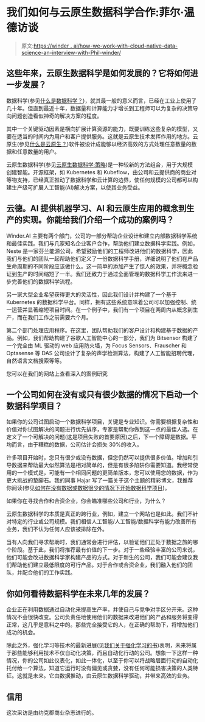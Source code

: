 # 我们如何与云原生数据科学合作:菲尔·温德访谈

> 原文:[https://winder . ai/how-we-work-with-cloud-native-data-science-an-interview-with-Phil-winder/](https://winder.ai/how-we-work-with-cloud-native-data-science-an-interview-with-phil-winder/)

## 这些年来，云原生数据科学是如何发展的？它将如何进一步发展？

数据科学(参见[什么是数据科学？](https://winder.ai/what-is-data-science/))，就其最一般的意义而言，已经在工业上使用了几十年。但直到最近十年，数据量和计算能力才增长到工程师可以为复杂的决策导向问题创造看似神奇的解决方案的程度。

其中一个关键驱动因素是横向扩展计算资源的能力，既要训练这些复杂的模型，又要在适当的时间内为用户和客户提供服务。这就是云原生技术发挥作用的地方。云原生(参见[什么是云原生？](https://winder.ai/what-is-cloud-native/))软件被设计成能够以经济高效的方式处理任意数量的数据和任意数量的用户。

云原生数据科学(参见[云原生数据科学:策略](https://winder.ai/cloud-native-data-science-strategy/))是一种较新的方法组合，用于大规模创建智能。开源框架，如 Kubernetes 和 Kubeflow，由公司和云提供商的商业对等物支持，已经真正推动了数据科学和云计算的边界，使任何规模的公司都可以构建生产级可扩展人工智能(AI)解决方案，以使其业务受益。

## 云德。AI 提供机器学习、AI 和云原生应用的概念到生产的实现。你能给我们介绍一个成功的案例吗？

Winder.AI 主要有两个部门，公司的一部分帮助企业设计和建立内部数据科学系统和最佳实践。我们与几家知名企业客户合作，帮助他们建立数据科学实践。例如，Neste 是一家芬兰能源公司，希望鼓励他们的工程师改进他们的数据科学，因此我们与他们的团队一起帮助他们定义了一份数据科学手册，详细说明了他们在产品生命周期的不同阶段应该做什么。这一简单的添加产生了惊人的效果，并将概念验证到生产的时间缩短了一半。我们还致力于通过全面管理的数据科学工作流来进一步完善他们的数据科学流程。

另一家大型企业希望获得更大的灵活性，因此我们设计并构建了一个基于 Kubernetes 的数据科学平台。同样，拥有这些系统意味着公司可以加强控制、统一运营并显著缩短项目时间。在一个例子中，我们有一个项目在两周内从概念到生产，而在我们工作之前需要六个月。

第二个部门处理应用程序。在这里，团队帮助我们的客户设计和构建基于数据的产品。例如，我们帮助构建了谷歌人工智能中心的一部分，我们为 Bitsensor 构建了一个完全由 ML 驱动的 web 应用防火墙，为 Focus Sensors、Frauscher 和 Optasense 等 DAS 公司设计了复杂的声学检测算法，构建了人工智能招聘代理，自然语言文档搜索等等。

您可以在我们的网站上查看深入的案例研究

## 一个公司如何在没有或只有很少数据的情况下启动一个数据科学项目？

如果你的公司试图启动一个数据科学项目，关键是专业知识。你需要根据复杂性和价值对你试图解决的问题进行优先排序，专家是帮助你做到这一点的最佳人选。在定义了一个可解决的问题(这是项目失败的首要原因)之后，下一个障碍是数据。平均而言，由于糟糕的数据，公司估计会损失 30%的收入。

许多项目开始时，您只有很少或没有数据，但您仍然可以提供很多价值。增加和引导数据来帮助最大似然算法是相对简单的，但是有很多陷阱你需要知道。我经常使用的一个模式是，可能有一个相同问题的更简单版本，您可以使用您的数据，作为更大挑战的垫脚石。我的同事 Hajar 写了一篇关于这个主题的精彩博文，我推荐你阅读(参见[如何在没有数据或数据很少的情况下开始数据科学项目](https://winder.ai/how-to-start-a-data-science-project-with-no-or-little-data/))。

如果你在寻找合作和合资企业，你会瞄准哪些公司和行业，为什么？

云原生数据科学的本质是真正的跨行业，例如，建立一个网站也是如此。我们不针对特定的行业或公司规模。我们相信人工智能/人工智能/数据科学有能力改善所有业务，我们不认为任何人应该被排除在外。

当有人向我们寻求帮助时，我们通常会进行评估，以验证他们正处于数据之旅的哪个阶段。基于此，我们将推荐最有价值的下一步。对于一些经验丰富的公司来说，他们可能会改进数据科学家构建产品的方式。对于新生的公司，我们可能会建议我们帮助他们建立最低限度的可行产品。对于合作或合资企业，我们融入他们的团队，并配合他们的工作实践。

## 你如何看待数据科学在未来几年的发展？

企业正在利用数据通过自动化来提高生产率，并使自己与竞争对手区分开来。这种情况不会很快改变。公司负责任地使用他们的数据来改进他们的产品和服务将变得正常，这几乎是意料之中的。那些完全接受它的人，在正确的帮助下，将增加他们成功的机会。

除此之外，强化学习等技术的最新进展(见[我们关于强化学习的书](https://rl-book.com))表明，未来将属于那些能够利用技术不仅自动化决策，而且自动化行动的公司。想象一下这样一种情况，你的公司如此仪表化，如此一体化，以至于你可以将战略层面行动的自动化托付给一个算法，知道它运行时没有偏见或贪婪，没有任何可能损害决策的人类特征。这就是未来。它由数据推动，由云原生数据科学驱动，并带来高效的业务。

## 信用

这次采访是由约克郡商业杂志进行的。